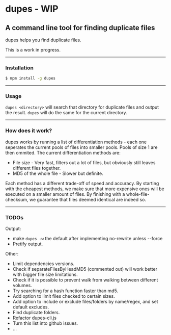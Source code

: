 # dupes - WIP
## A command line tool for finding duplicate files
dupes helps you find duplicate files.

This is a work in progress.

* * *
### Installation
```bash
$ npm install -g dupes
```
* * *
### Usage
`dupes <directory>` will search that directory for duplicate files and output the result. `dupes` will do the same for the current directory.

* * *
### How does it work?
dupes works by running a list of differentiation methods - each one seperates the current pools of files into smaller pools. Pools of size 1 are then ommited. The current differentiation methods are:

* File size - Very fast, filters out a lot of files, but obviously still leaves different files together.
* MD5 of the whole file - Slower but definite.

Each method has a different trade-off of speed and accuracy. By starting with the cheapest methods, we make sure that more expensive ones will be executed on a smaller amount of files. By finishing with a whole-file-checksum, we guarantee that files deemed identical are indeed so.

* * *
### TODOs
Output:

* make `dupes -w` the default after implementing no-rewrite unless --force
* Pretify output.

Other:

* Limit dependencies versions.
* Check if separateFilesByHeadMD5 (commented out) will work better with bigger file size limitations.
* Check if it is possible to prevent walk from walking between different volumes.
* Try searching for a hash function faster than md5.
* Add option to limit files checked to certain sizes.
* Add option to include or exclude files/folders by name/regex, and set default excludes.
* Find duplicate folders.
* Refactor dupes-cli.js
* Turn this list into github issues.
* ...
